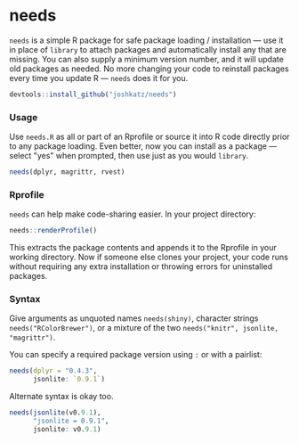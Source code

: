 # needs

`needs` is a simple R package for safe package loading / installation &mdash; use it in place of `library` to attach packages and automatically install any that are missing. You can also supply a minimum version number, and it will update old packages as needed. No more changing your code to reinstall packages every time you update R &mdash; `needs` does it for you.

```r
devtools::install_github("joshkatz/needs")
```

### Usage
Use `needs.R` as all or part of an Rprofile or source it into R code directly prior to any package loading. Even better, now you can install as a package &mdash; select "yes" when prompted, then use just as you would `library`.
```r
needs(dplyr, magrittr, rvest)
```

### Rprofile
`needs` can help make code-sharing easier. In your project directory:
```r
needs::renderProfile()
```
This extracts the package contents and appends it to the Rprofile in your working directory. Now if someone else clones your project, your code runs without requiring any extra installation or throwing errors for uninstalled packages.


### Syntax

Give arguments as unquoted names `needs(shiny)`, character strings `needs("RColorBrewer")`, or a mixture of the two `needs("knitr", jsonlite, "magrittr")`.

You can specify a required package version using `:` or with a pairlist:
```r
needs(dplyr = "0.4.3",
      jsonlite: `0.9.1`)
```

Alternate syntax is okay too.
```r
needs(jsonlite(v0.9.1),
      "jsonlite = 0.9.1",
      jsonlite: v0.9.1)
```
